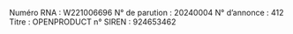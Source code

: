 Numéro RNA : W221006696
N° de parution : 20240004
N° d’annonce : 412
Titre : OPENPRODUCT 
n° SIREN : 924653462

